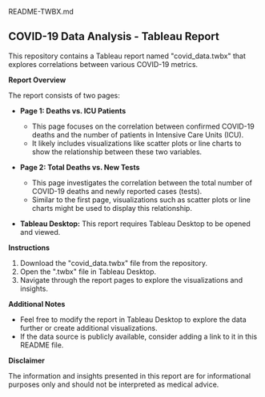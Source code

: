 README-TWBX.md
## COVID-19 Data Analysis - Tableau Report

This repository contains a Tableau report named "covid_data.twbx" that explores correlations between various COVID-19 metrics. 

**Report Overview**

The report consists of two pages:

* **Page 1: Deaths vs. ICU Patients**
    * This page focuses on the correlation between confirmed COVID-19 deaths and the number of patients in Intensive Care Units (ICU). 
    * It likely includes visualizations like scatter plots or line charts to show the relationship between these two variables.

* **Page 2: Total Deaths vs. New Tests**
    * This page investigates the correlation between the total number of COVID-19 deaths and newly reported cases (tests). 
    * Similar to the first page, visualizations such as scatter plots or line charts might be used to display this relationship.


* **Tableau Desktop:** This report requires Tableau Desktop to be opened and viewed.

**Instructions**

1. Download the "covid_data.twbx" file from the repository.
2. Open the ".twbx" file in Tableau Desktop.
3. Navigate through the report pages to explore the visualizations and insights.

**Additional Notes**

* Feel free to modify the report in Tableau Desktop to explore the data further or create additional visualizations.
* If the data source is publicly available, consider adding a link to it in this README file.

**Disclaimer**

The information and insights presented in this report are for informational purposes only and should not be interpreted as medical advice. 